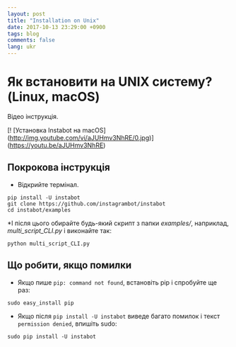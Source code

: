 ```yaml
---
layout: post
title: "Installation on Unix"
date: 2017-10-13 23:29:00 +0900
tags: blog
comments: false
lang: ukr
---
```

# Як встановити на UNIX систему? (Linux, macOS)

Відео інструкція.

[! [Установка Instabot на macOS] (http://img.youtube.com/vi/aJUHmv3NhRE/0.jpg)] (https://youtu.be/aJUHmv3NhRE)

## Покрокова інструкція

* Відкрийте термінал.
```
pip install -U instabot
git clone https://github.com/instagrambot/instabot
cd instabot/examples
```

*І після цього обирайте будь-який скрипт з папки _examples/_, наприклад, _multi_script_CLI.py_ і виконайте так:
```
python multi_script_CLI.py
```

## Що робити, якщо помилки

* Якщо пише `pip: command not found`, встановіть pip і спробуйте ще раз:
```
sudo easy_install pip
```

* Якщо після `pip install -U instabot` виведе багато помилок і текст `permission denied`, впишіть sudo:
```
sudo pip install -U instabot
```